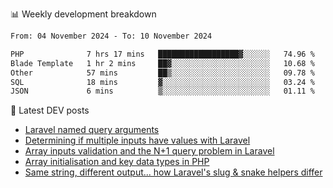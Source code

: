 📊 Weekly development breakdown
<!--START_SECTION:waka-->

```txt
From: 04 November 2024 - To: 10 November 2024

PHP              7 hrs 17 mins   ██████████████████▓░░░░░░   74.96 %
Blade Template   1 hr 2 mins     ██▓░░░░░░░░░░░░░░░░░░░░░░   10.68 %
Other            57 mins         ██▒░░░░░░░░░░░░░░░░░░░░░░   09.78 %
SQL              18 mins         ▓░░░░░░░░░░░░░░░░░░░░░░░░   03.24 %
JSON             6 mins          ▒░░░░░░░░░░░░░░░░░░░░░░░░   01.11 %
```

<!--END_SECTION:waka-->

📕 Latest DEV posts
<!-- BLOG-POST-LIST:START -->
- [Laravel named query arguments](https://dev.to/michaelvickersuk/laravel-named-query-arguments-28kd)
- [Determining if multiple inputs have values with Laravel](https://dev.to/michaelvickersuk/determining-if-multiple-inputs-have-values-with-laravel-km6)
- [Array inputs validation and the N+1 query problem in Laravel](https://dev.to/michaelvickersuk/array-inputs-validation-and-the-n1-query-problem-in-laravel-2agb)
- [Array initialisation and key data types in PHP](https://dev.to/michaelvickersuk/array-initialisation-and-key-data-types-in-php-1e5b)
- [Same string, different output... how Laravel&#39;s slug &amp; snake helpers differ](https://dev.to/michaelvickersuk/same-string-different-output-how-laravels-slug-snake-helpers-differ-1ccj)
<!-- BLOG-POST-LIST:END -->
